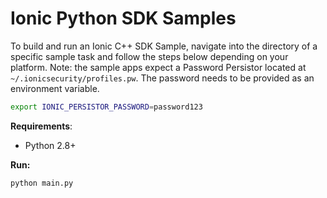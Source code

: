# Ionic Python SDK Samples

To build and run an Ionic C++ SDK Sample, navigate into the directory of a specific sample task and follow the steps below depending on your platform.
Note: the sample apps expect a Password Persistor located at `~/.ionicsecurity/profiles.pw`. The password needs to be provided as an environment variable.

```bash
export IONIC_PERSISTOR_PASSWORD=password123
```

**Requirements**:
- Python 2.8+


**Run:**
```
python main.py
```
  